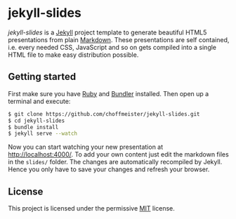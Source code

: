# jekyll-slides

_jekyll-slides_ is a [Jekyll](http://jekyllrb.com/) project template to generate beautiful HTML5 presentations from plain [Markdown](http://daringfireball.net/projects/markdown/). These presentations are self contained, i.e. every needed CSS, JavaScript and so on gets compiled into a single HTML file to make easy distribution possible.

## Getting started

First make sure you have [Ruby](https://www.ruby-lang.org/) and [Bundler](http://bundler.io/) installed. Then open up a terminal and execute:

~~~ bash
$ git clone https://github.com/choffmeister/jekyll-slides.git
$ cd jekyll-slides
$ bundle install
$ jekyll serve --watch
~~~

Now you can start watching your new presentation at [http://localhost:4000/](http://localhost:4000/). To add your own content just edit the markdown files in the `slides/` folder. The changes are automatically recompiled by Jekyll. Hence you only have to save your changes and refresh your browser.

## License

This project is licensed under the permissive [MIT](http://opensource.org/licenses/MIT) license.
